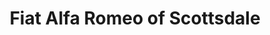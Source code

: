 ---
title: "Fiat Alfa Romeo of Scottsdale"
url: /scottsdale/fiat-alfa-romeo-of-scottsdale/
shop: car
---